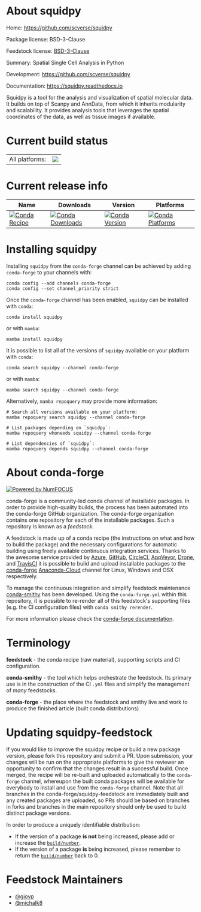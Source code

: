 About squidpy
=============

Home: https://github.com/scverse/squidpy

Package license: BSD-3-Clause

Feedstock license: [BSD-3-Clause](https://github.com/conda-forge/squidpy-feedstock/blob/main/LICENSE.txt)

Summary: Spatial Single Cell Analysis in Python

Development: https://github.com/scverse/squidpy

Documentation: https://squidpy.readthedocs.io

Squidpy is a tool for the analysis and visualization of spatial molecular data.
It builds on top of Scanpy and AnnData, from which it inherits modularity and scalability.
It provides analysis tools that leverages the spatial coordinates of the data,
as well as tissue images if available.


Current build status
====================


<table><tr><td>All platforms:</td>
    <td>
      <a href="https://dev.azure.com/conda-forge/feedstock-builds/_build/latest?definitionId=16307&branchName=main">
        <img src="https://dev.azure.com/conda-forge/feedstock-builds/_apis/build/status/squidpy-feedstock?branchName=main">
      </a>
    </td>
  </tr>
</table>

Current release info
====================

| Name | Downloads | Version | Platforms |
| --- | --- | --- | --- |
| [![Conda Recipe](https://img.shields.io/badge/recipe-squidpy-green.svg)](https://anaconda.org/conda-forge/squidpy) | [![Conda Downloads](https://img.shields.io/conda/dn/conda-forge/squidpy.svg)](https://anaconda.org/conda-forge/squidpy) | [![Conda Version](https://img.shields.io/conda/vn/conda-forge/squidpy.svg)](https://anaconda.org/conda-forge/squidpy) | [![Conda Platforms](https://img.shields.io/conda/pn/conda-forge/squidpy.svg)](https://anaconda.org/conda-forge/squidpy) |

Installing squidpy
==================

Installing `squidpy` from the `conda-forge` channel can be achieved by adding `conda-forge` to your channels with:

```
conda config --add channels conda-forge
conda config --set channel_priority strict
```

Once the `conda-forge` channel has been enabled, `squidpy` can be installed with `conda`:

```
conda install squidpy
```

or with `mamba`:

```
mamba install squidpy
```

It is possible to list all of the versions of `squidpy` available on your platform with `conda`:

```
conda search squidpy --channel conda-forge
```

or with `mamba`:

```
mamba search squidpy --channel conda-forge
```

Alternatively, `mamba repoquery` may provide more information:

```
# Search all versions available on your platform:
mamba repoquery search squidpy --channel conda-forge

# List packages depending on `squidpy`:
mamba repoquery whoneeds squidpy --channel conda-forge

# List dependencies of `squidpy`:
mamba repoquery depends squidpy --channel conda-forge
```


About conda-forge
=================

[![Powered by
NumFOCUS](https://img.shields.io/badge/powered%20by-NumFOCUS-orange.svg?style=flat&colorA=E1523D&colorB=007D8A)](https://numfocus.org)

conda-forge is a community-led conda channel of installable packages.
In order to provide high-quality builds, the process has been automated into the
conda-forge GitHub organization. The conda-forge organization contains one repository
for each of the installable packages. Such a repository is known as a *feedstock*.

A feedstock is made up of a conda recipe (the instructions on what and how to build
the package) and the necessary configurations for automatic building using freely
available continuous integration services. Thanks to the awesome service provided by
[Azure](https://azure.microsoft.com/en-us/services/devops/), [GitHub](https://github.com/),
[CircleCI](https://circleci.com/), [AppVeyor](https://www.appveyor.com/),
[Drone](https://cloud.drone.io/welcome), and [TravisCI](https://travis-ci.com/)
it is possible to build and upload installable packages to the
[conda-forge](https://anaconda.org/conda-forge) [Anaconda-Cloud](https://anaconda.org/)
channel for Linux, Windows and OSX respectively.

To manage the continuous integration and simplify feedstock maintenance
[conda-smithy](https://github.com/conda-forge/conda-smithy) has been developed.
Using the ``conda-forge.yml`` within this repository, it is possible to re-render all of
this feedstock's supporting files (e.g. the CI configuration files) with ``conda smithy rerender``.

For more information please check the [conda-forge documentation](https://conda-forge.org/docs/).

Terminology
===========

**feedstock** - the conda recipe (raw material), supporting scripts and CI configuration.

**conda-smithy** - the tool which helps orchestrate the feedstock.
                   Its primary use is in the construction of the CI ``.yml`` files
                   and simplify the management of *many* feedstocks.

**conda-forge** - the place where the feedstock and smithy live and work to
                  produce the finished article (built conda distributions)


Updating squidpy-feedstock
==========================

If you would like to improve the squidpy recipe or build a new
package version, please fork this repository and submit a PR. Upon submission,
your changes will be run on the appropriate platforms to give the reviewer an
opportunity to confirm that the changes result in a successful build. Once
merged, the recipe will be re-built and uploaded automatically to the
`conda-forge` channel, whereupon the built conda packages will be available for
everybody to install and use from the `conda-forge` channel.
Note that all branches in the conda-forge/squidpy-feedstock are
immediately built and any created packages are uploaded, so PRs should be based
on branches in forks and branches in the main repository should only be used to
build distinct package versions.

In order to produce a uniquely identifiable distribution:
 * If the version of a package **is not** being increased, please add or increase
   the [``build/number``](https://docs.conda.io/projects/conda-build/en/latest/resources/define-metadata.html#build-number-and-string).
 * If the version of a package **is** being increased, please remember to return
   the [``build/number``](https://docs.conda.io/projects/conda-build/en/latest/resources/define-metadata.html#build-number-and-string)
   back to 0.

Feedstock Maintainers
=====================

* [@giovp](https://github.com/giovp/)
* [@michalk8](https://github.com/michalk8/)

